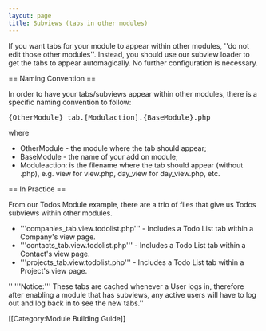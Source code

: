 ```yaml
---
layout: page
title: Subviews (tabs in other modules)
---
```


If you want tabs for your module to appear within other modules, ''do not edit those other modules''. Instead, you should use our subview loader to get the tabs to appear automagically. No further configuration is necessary.

== Naming Convention ==

In order to have your tabs/subviews appear within other modules, there is a specific naming convention to follow:

<pre>{OtherModule}_tab.[Modulaction].{BaseModule}.php</pre> where

*  OtherModule - the module where the tab should appear;
*  BaseModule - the name of your add on module;
*  Moduleaction: is the filename where the tab should appear (without .php), e.g. view for view.php, day_view for day_view.php, etc.

== In Practice ==

From our Todos Module example, there are a trio of files that give us Todos subviews within other modules.

*  '''companies_tab.view.todolist.php''' - Includes a Todo List tab within a Company's view page.
*  '''contacts_tab.view.todolist.php''' - Includes a Todo List tab within a Contact's view page.
*  '''projects_tab.view.todolist.php''' - Includes a Todo List tab within a Project's view page.

'' '''Notice:''' These tabs are cached whenever a User logs in, therefore after enabling a module that has subviews, any active users will have to log out and log back in to see the new tabs.''

[[Category:Module Building Guide]]
